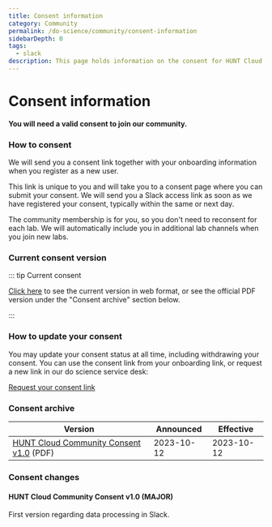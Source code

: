 ```yaml
---
title: Consent information
category: Community
permalink: /do-science/community/consent-information
sidebarDepth: 0
tags: 
  - slack
description: This page holds information on the consent for HUNT Cloud's user community.
---
```


# Consent information

**You will need a valid consent to join our community.**



### How to consent

We will send you a consent link together with your onboarding information when you register as a new user. 

This link is unique to you and will take you to a consent page where you can submit your consent. We will send you a Slack access link as soon as we have registered your consent, typically within the same or next day. 

The community membership is for you, so you don't need to reconsent for each lab. We will automatically include you in additional lab channels when you join new labs.

### Current consent version

::: tip Current consent

[Click here](/do-science/community/current-consent/) to see the current version in web format, or see the official PDF version under the "Consent archive" section below.

:::

### How to update your consent

You may update your consent status at all time, including withdrawing your consent. You can use the consent link from your onboarding link, or request a new link in our do science service desk:

[Request your consent link](/do-science/service-desk/#community-access)



### Consent archive

| **Version** | **Announced** | **Effective** |
| - | - | - |
| [HUNT Cloud Community Consent v1.0](https://assets.hdc.ntnu.no/assets/privacy/hunt-cloud-community-consent-1-0.pdf) (PDF) | 2023-10-12 | 2023-10-12 |

### Consent changes

#### HUNT Cloud Community Consent v1.0 (MAJOR)

First version regarding data processing in Slack.

